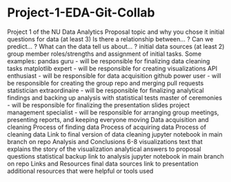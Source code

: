 # Project-1-EDA-Git-Collab
Project 1 of the NU Data Analytics
Proposal
topic and why you chose it
initial questions for data (at least 3)
Is there a relationship between… ?
Can we predict… ?
What can the data tell us about… ?
initial data sources (at least 2)
group member roles/strengths and assignment of initial tasks. Some examples: 
pandas guru - will be responsible for finalizing data cleaning tasks
matplotlib  expert - will be responsible for creating visualizations
API enthusiast - will be responsible for data acquisition
github power user - will be responsible for creating the group repo and merging pull requests
statistician extraordinaire - will be responsible for finalizing analytical findings and backing up analysis with statistical tests
master of ceremonies - will be responsible for finalizing the presentation slides
project management specialist - will be responsible for arranging group meetings, presenting reports, and keeping everyone moving
Data acquisition and cleaning
Process of finding data
Process of acquiring data
Process of cleaning data
Link to final version of data cleaning jupyter notebook in main branch on repo
Analysis and Conclusions
6-8 visualizations
text that explains the story of the visualization 
analytical answers to proposal questions
statistical backup 
link to analysis jupyter notebook in main branch on repo
Links and Resources
final data sources
link to presentation
additional resources that were helpful or tools used
